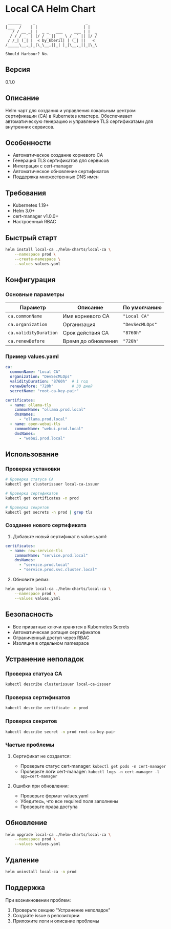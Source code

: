 # Local CA Helm Chart
```ascii
 ______     _                      _    
|___  /    | |                    | |   
   / / __ _| |  _ _   ___     ___ | |  _
  / / / _` | |/ / _`||  _ \ / _` || |/ /
 / /_| (_| |  < by_Eberil| | (_| ||   < 
/_____\__,_|_|\_\__,||_| |_|\__,_||_|\_\

Should Harbour?	No.
```
## Версия
0.1.0

## Описание
Helm чарт для создания и управления локальным центром сертификации (CA) в Kubernetes кластере. Обеспечивает автоматическую генерацию и управление TLS сертификатами для внутренних сервисов.

## Особенности
- Автоматическое создание корневого CA
- Генерация TLS сертификатов для сервисов
- Интеграция с cert-manager
- Автоматическое обновление сертификатов
- Поддержка множественных DNS имен

## Требования
- Kubernetes 1.19+
- Helm 3.0+
- cert-manager v1.0.0+
- Настроенный RBAC

## Быстрый старт
```bash
helm install local-ca ./helm-charts/local-ca \
    --namespace prod \
    --create-namespace \
    --values values.yaml
```

## Конфигурация
### Основные параметры
| Параметр | Описание | По умолчанию |
|----------|-----------|--------------|
| `ca.commonName` | Имя корневого CA | `"Local CA"` |
| `ca.organization` | Организация | `"DevSecMLOps"` |
| `ca.validityDuration` | Срок действия CA | `"8760h"` |
| `ca.renewBefore` | Время до обновления | `"720h"` |

### Пример values.yaml
```yaml
ca:
  commonName: "Local CA"
  organization: "DevSecMLOps"
  validityDuration: "8760h"  # 1 год
  renewBefore: "720h"        # 30 дней
  secretName: "root-ca-key-pair"

certificates:
  - name: ollama-tls
    commonName: "ollama.prod.local"
    dnsNames:
      - "ollama.prod.local"
  - name: open-webui-tls
    commonName: "webui.prod.local"
    dnsNames:
      - "webui.prod.local"
```

## Использование
### Проверка установки
```bash
# Проверка статуса CA
kubectl get clusterissuer local-ca-issuer

# Проверка сертификатов
kubectl get certificates -n prod

# Проверка секретов
kubectl get secrets -n prod | grep tls
```

### Создание нового сертификата
1. Добавьте новый сертификат в values.yaml:
```yaml
certificates:
  - name: new-service-tls
    commonName: "service.prod.local"
    dnsNames:
      - "service.prod.local"
      - "service.prod.svc.cluster.local"
```

2. Обновите релиз:
```bash
helm upgrade local-ca ./helm-charts/local-ca \
    --namespace prod \
    --values values.yaml
```

## Безопасность
- Все приватные ключи хранятся в Kubernetes Secrets
- Автоматическая ротация сертификатов
- Ограниченный доступ через RBAC
- Изоляция в отдельном namespace

## Устранение неполадок
### Проверка статуса CA
```bash
kubectl describe clusterissuer local-ca-issuer
```

### Проверка сертификатов
```bash
kubectl describe certificate -n prod
```

### Проверка секретов
```bash
kubectl describe secret -n prod root-ca-key-pair
```

### Частые проблемы
1. Сертификат не создается:
   - Проверьте статус cert-manager: `kubectl get pods -n cert-manager`
   - Проверьте логи cert-manager: `kubectl logs -n cert-manager -l app=cert-manager`

2. Ошибки при обновлении:
   - Проверьте формат values.yaml
   - Убедитесь, что все required поля заполнены
   - Проверьте права доступа

## Обновление
```bash
helm upgrade local-ca ./helm-charts/local-ca \
    --namespace prod \
    --values values.yaml
```

## Удаление
```bash
helm uninstall local-ca -n prod
```

## Поддержка
При возникновении проблем:
1. Проверьте секцию "Устранение неполадок"
2. Создайте issue в репозитории
3. Приложите логи и описание проблемы